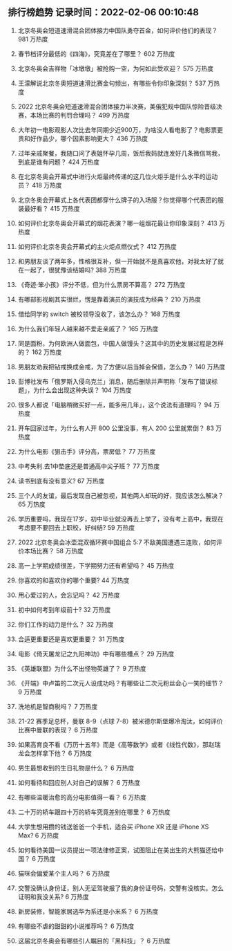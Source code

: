 
## 排行榜趋势 记录时间：2022-02-06 00:10:48
  
  1. 北京冬奥会短道速滑混合团体接力中国队勇夺首金，如何评价他们的表现？ 981 万热度
    
  2. 春节档评分最低的《四海》，究竟差在了哪里？ 602 万热度
    
  3. 北京冬奥会吉祥物「冰墩墩」被抢购一空，为何如此受欢迎？ 575 万热度
    
  4. 王濛解说北京冬奥短道速滑比赛金句频出，有哪些令你印象深刻？ 537 万热度
    
  5. 2022 北京冬奥会短道速滑混合团体接力半决赛，美俄犯规中国队惊险晋级决赛，本场比赛的判罚合理吗？ 499 万热度
    
  6. 大年初一电影观影人次比去年同期少近900万，为啥没人看电影了？电影票更贵和好作品少，哪个因素影响更大？ 436 万热度
    
  7. 过年亲戚聚餐，我随口问了表姐怀孕几周，饭后我妈就连发好几条微信骂我，到底是谁有问题？ 424 万热度
    
  8. 在北京冬奥会开幕式中进行火炬最终传递的这几位火炬手是什么水平的运动员？ 418 万热度
    
  9. 北京冬奥会开幕式上各代表团都穿什么牌子的入场服？你觉得哪个代表团的服装最好看？ 415 万热度
    
  10. 如何评价北京冬奥会开幕式的烟花表演？哪一组烟花最让你印象深刻？ 413 万热度
    
  11. 如何评价北京冬奥会开幕式的主火炬点燃仪式？ 412 万热度
    
  12. 和男朋友谈了两年多，性格很互补，但一开始就不是真喜欢他，对我太好了就在一起了，很犹豫该结婚吗? 388 万热度
    
  13. 《奇迹·笨小孩》评分不低，但为什么票房不算高？ 272 万热度
    
  14. 有哪部影视剧其实很烂，愣是靠着演员的演技成为经典？ 210 万热度
    
  15. 借给同学的 switch 被校领导没收了，该怎么办？ 168 万热度
    
  16. 为什么我们年轻人越来越不爱走亲戚了？ 165 万热度
    
  17. 同是面粉，为何欧洲人做面包，中国人做馒头？这其中的历史发展过程是怎样的？ 162 万热度
    
  18. 男朋友劝我把钻戒换成金戒，为了方便以后当掉会保值，怎么办？ 140 万热度
    
  19. 彭博社发布「俄罗斯入侵乌克兰」消息，随后删除并声明称「发布了错误标题」，为什么会出现这种失误？ 104 万热度
    
  20. 很多人都说「电脑稍微买好一点，能多用几年」，这个说法有道理吗？ 94 万热度
    
  21. 开车回家过年，为什么有人开 800 公里没事，有人 200 公里就累倒？ 83 万热度
    
  22. 为什么电影《狙击手》评分高，票房低？ 77 万热度
    
  23. 中考失利.去1中垫底还是普通高中尖子班？ 77 万热度
    
  24. 读书到底有没有意义? 67 万热度
    
  25. 三个人的友谊，最后发现自己被忽视，其他两人却玩的好，我应该怎么解决？ 65 万热度
    
  26. 学历重要吗，我现在17岁，初中毕业就没再去上学了，没有考上高中，我现在考虑要不要回去上职校，好纠结? 59 万热度
    
  27. 2022 北京冬奥会冰壶混双循环赛中国组合 5:7 不敌美国遭遇三连败，如何评价本场比赛？ 58 万热度
    
  28. 高一上学期成绩很差，下学期努力还有希望吗？ 45 万热度
    
  29. 你喜欢的和喜欢你的哪个重要? 44 万热度
    
  30. 用心爱过的人，会忘记吗？ 42 万热度
    
  31. 初中如何考到年级前十? 32 万热度
    
  32. 你们工作的动力是什么？ 32 万热度
    
  33. 合适更重要还是喜欢更重要？ 31 万热度
    
  34. 电影《倚天屠龙记之九阳神功》中有哪些槽点？ 29 万热度
    
  35. 《英雄联盟》为什么不出怪物英雄了？ 9 万热度
    
  36. 《开端》中卢笛的二次元人设成功吗？有哪些让二次元粉丝会心一笑的细节？ 9 万热度
    
  37. 洗地机是智商税吗？ 7 万热度
    
  38. 21-22 赛季足总杯，曼联 8-9（点球 7-8）被米德尔斯堡爆冷淘汰，如何评价比赛中曼联的表现？ 6 万热度
    
  39. 如果高育良不看《万历十五年》而是《高等数学》或者《线性代数》，那赵瑞龙会怎样拿下他？ 6 万热度
    
  40. 男生最想收到的生日礼物是什么？ 6 万热度
    
  41. 如何看待和回应别人对自己的误解？ 6 万热度
    
  42. 有哪些温暖治愈的高分电影值得一看？ 6 万热度
    
  43. 二十万的轿车跟四十万的轿车究竟差别在哪里？ 6 万热度
    
  44. 大学生想用攒的钱送爸爸一个手机，适合买 iPhone XR 还是 iPhone XS Max? 6 万热度
    
  45. 如何看待美国一议员提出一项法律修正案，试图阻止在美出生的大熊猫还给中国？ 6 万热度
    
  46. 猫咪会偏爱某个主人吗？ 6 万热度
    
  47. 交警没确认身份证，别人无证驾驶报了我的身份证号码，交警有没核实。怎么证明和我没关系? 6 万热度
    
  48. 新房装修，智能家居选华为系还是小米系？ 6 万热度
    
  49. 有哪些不虐的甜甜的小说推荐吗？ 6 万热度
    
  50. 这届北京冬奥会有哪些引人瞩目的「黑科技」？ 6 万热度
    